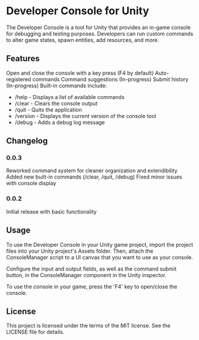 # Developer Console for Unity
The Developer Console is a tool for Unity that provides an in-game console for debugging and testing purposes. Developers can run custom commands to alter game states, spawn entities, add resources, and more.


## Features
Open and close the console with a key press (F4 by default)
Auto-registered commands
Command suggestions (In-progress)
Submit history (In-progress)
Built-in commands include:
- /help - Displays a list of available commands
- /clear - Clears the console output
- /quit - Quits the application
- /version - Displays the current version of the console tool
- /debug - Adds a debug log message


## Changelog
### 0.0.3
Reworked command system for cleaner organization and extendibility
Added new built-in commands (/clear, /quit, /debug)
Fixed minor issues with console display

### 0.0.2
Initial release with basic functionality


## Usage
To use the Developer Console in your Unity game project, import the project files into your Unity project's Assets folder. Then, attach the ConsoleManager script to a UI canvas that you want to use as your console.

Configure the input and output fields, as well as the command submit button, in the ConsoleManager component in the Unity inspector.

To use the console in your game, press the 'F4' key to open/close the console.

## License
This project is licensed under the terms of the MIT license. See the LICENSE file for details.
